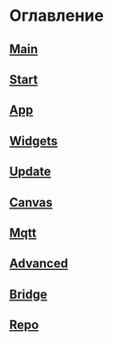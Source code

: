 # Оглавление

## [Main](https://github.com/Crazy-Max-Blog/GyverHub/blob/main/docs/1.main.md)
## [Start](https://github.com/Crazy-Max-Blog/GyverHub/blob/main/docs/2.start.md)
## [App](https://github.com/Crazy-Max-Blog/GyverHub/blob/main/docs/3.app.md)
## [Widgets](https://github.com/Crazy-Max-Blog/GyverHub/blob/main/docs/4.widgets.md)
## [Update](https://github.com/Crazy-Max-Blog/GyverHub/blob/main/docs/5.update.md)
## [Canvas](https://github.com/Crazy-Max-Blog/GyverHub/blob/main/docs/6.canvas.md)
## [Mqtt](https://github.com/Crazy-Max-Blog/GyverHub/blob/main/docs/7.mqtt.md)
## [Advanced](https://github.com/Crazy-Max-Blog/GyverHub/blob/main/docs/8.advanced.md)
## [Bridge](https://github.com/Crazy-Max-Blog/GyverHub/blob/main/docs/9.bridge.md)
## [Repo](https://github.com/Crazy-Max-Blog/GyverHub/blob/main/docs/10.repo.md)
